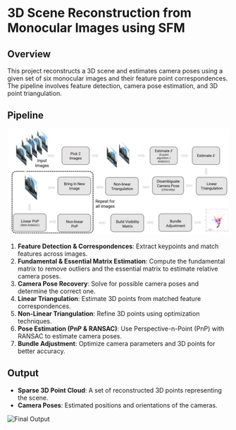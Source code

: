 # 3D Scene Reconstruction from Monocular Images using SFM

## Overview

This project reconstructs a 3D scene and estimates camera poses using a given set of six monocular images and their feature point correspondences. The pipeline involves feature detection, camera pose estimation, and 3D point triangulation.

## Pipeline

![Pipeline Flowchart](images/flowchart.png)

1. **Feature Detection & Correspondences**: Extract keypoints and match features across images.
2. **Fundamental & Essential Matrix Estimation**: Compute the fundamental matrix to remove outliers and the essential matrix to estimate relative camera poses.
3. **Camera Pose Recovery**: Solve for possible camera poses and determine the correct one.
4. **Linear Triangulation**: Estimate 3D points from matched feature correspondences.
5. **Non-Linear Triangulation**: Refine 3D points using optimization techniques.
6. **Pose Estimation (PnP & RANSAC)**: Use Perspective-n-Point (PnP) with RANSAC to estimate camera poses.
7. **Bundle Adjustment**: Optimize camera parameters and 3D points for better accuracy.

## Output

- **Sparse 3D Point Cloud**: A set of reconstructed 3D points representing the scene.
- **Camera Poses**: Estimated positions and orientations of the cameras.

![Final Output](images/Final_sfm.png)

